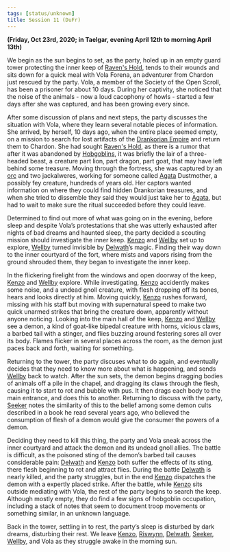 ```yaml
---
tags: [status/unknown]
title: Session 11 (DuFr)
---
```



**(Friday, Oct 23rd, 2020; in Taelgar, evening April 12th to morning April 13th)**

We begin as the sun begins to set, as the party, holed up in an empty guard tower protecting the inner keep of [Raven's Hold](<../../../gazetteer/greater-dunmar/dunmari-basin/raven-s-hold.md>), tends to their wounds and sits down for a quick meal with Vola Forena, an adventurer from Chardon just rescued by the party. Vola, a member of the Society of the Open Scroll, has been a prisoner for about 10 days. During her captivity, she noticed that the noise of the animals - now a loud cacophony of howls - started a few days after she was captured, and has been growing every since. 

After some discussion of plans and next steps, the party discusses the situation with Vola, where they learn several notable pieces of information. She arrived, by herself, 10 days ago, when the entire place seemed empty, on a mission to search for lost artifacts of the [Drankorian Empire](<../../../history/drankorian-era/drankorian-empire.md>) and return them to Chardon. She had sought [Raven's Hold](<../../../gazetteer/greater-dunmar/dunmari-basin/raven-s-hold.md>), as there is a rumor that after it was abandoned by [Hobgoblins](<../../../species/goblinoids/hobgoblins.md>), it was briefly the lair of a three-headed beast, a creature part lion, part dragon, part goat, that may have left behind some treasure. Moving through the fortress, she was captured by an [orc](<../../../species/children-of-the-embodied-gods/orcs/orcs.md>) and two jackalweres, working for someone called [Agata](<../../../people/fey/agata.md>) Dustmother, a possibly fey creature, hundreds of years old. Her captors wanted information on where they could find hidden Drankorian treasures, and when she tried to dissemble they said they would just take her to [Agata](<../../../people/fey/agata.md>), but had to wait to make sure the ritual succeeded before they could leave. 

Determined to find out more of what was going on in the evening, before sleep and despite Vola’s protestations that she was utterly exhausted after nights of bad dreams and haunted sleep, the party decided a scouting mission should investigate the inner keep. [Kenzo](<../../../people/pcs/dunmar-fellowship/kenzo.md>) and [Wellby](<../../../people/pcs/dunmar-fellowship/wellby.md>) set up to explore, [Wellby](<../../../people/pcs/dunmar-fellowship/wellby.md>) turned invisible by [Delwath](<../../../people/pcs/dunmar-fellowship/delwath.md>)’s magic. Finding their way down to the inner courtyard of the fort, where mists and vapors rising from the ground shrouded them, they began to investigate the inner keep.

In the flickering firelight from the windows and open doorway of the keep, [Kenzo](<../../../people/pcs/dunmar-fellowship/kenzo.md>) and [Wellby](<../../../people/pcs/dunmar-fellowship/wellby.md>) explore. While investigating, [Kenzo](<../../../people/pcs/dunmar-fellowship/kenzo.md>) accidently makes some noise, and a undead gnoll creature, with flesh dropping off its bones, hears and looks directly at him. Moving quickly, [Kenzo](<../../../people/pcs/dunmar-fellowship/kenzo.md>) rushes forward, missing with his staff but moving with supernatural speed to make two quick unarmed strikes that bring the creature down, apparently without anyone noticing. Looking into the main hall of the keep, [Kenzo](<../../../people/pcs/dunmar-fellowship/kenzo.md>) and [Wellby](<../../../people/pcs/dunmar-fellowship/wellby.md>) see a demon, a kind of goat-like bipedal creature with horns, vicious claws, a barbed tail with a stinger, and flies buzzing around festering sores all over its body. Flames flicker in several places across the room, as the demon just paces back and forth, waiting for something. 

Returning to the tower, the party discuses what to do again, and eventually decides that they need to know more about what is happening, and sends [Wellby](<../../../people/pcs/dunmar-fellowship/wellby.md>) back to watch. After the sun sets, the demon begins dragging bodies of animals off a pile in the chapel, and dragging its claws through the flesh, causing it to start to rot and bubble with pus. It then drags each body to the main entrance, and does this to another. Returning to discuss with the party, [Seeker](<../../../people/pcs/dunmar-fellowship/seeker.md>) notes the similarity of this to the belief among some demon cults described in a book he read several years ago, who believed the consumption of flesh of a demon would give the consumer the powers of a demon. 

Deciding they need to kill this thing, the party and Vola sneak across the inner courtyard and attack the demon and its undead gnoll allies. The battle is difficult, as the poisoned sting of the demon’s barbed tail causes considerable pain: [Delwath](<../../../people/pcs/dunmar-fellowship/delwath.md>) and [Kenzo](<../../../people/pcs/dunmar-fellowship/kenzo.md>) both suffer the effects of its sting, there flesh beginning to rot and attract flies. During the battle [Delwath](<../../../people/pcs/dunmar-fellowship/delwath.md>) is nearly killed, and the party struggles, but in the end [Kenzo](<../../../people/pcs/dunmar-fellowship/kenzo.md>) dispatches the demon with a expertly placed strike. After the battle, while [Kenzo](<../../../people/pcs/dunmar-fellowship/kenzo.md>) sits outside mediating with Vola, the rest of the party begins to search the keep. Although mostly empty, they do find a few signs of hobgoblin occupation, including a stack of notes that seem to document troop movements or something similar, in an unknown language. 

Back in the tower, settling in to rest, the party’s sleep is disturbed by dark dreams, disturbing their rest. We leave [Kenzo](<../../../people/pcs/dunmar-fellowship/kenzo.md>), [Riswynn](<../../../people/pcs/dunmar-fellowship/riswynn.md>), [Delwath](<../../../people/pcs/dunmar-fellowship/delwath.md>), [Seeker](<../../../people/pcs/dunmar-fellowship/seeker.md>), [Wellby](<../../../people/pcs/dunmar-fellowship/wellby.md>), and Vola as they struggle awake in the morning sun.